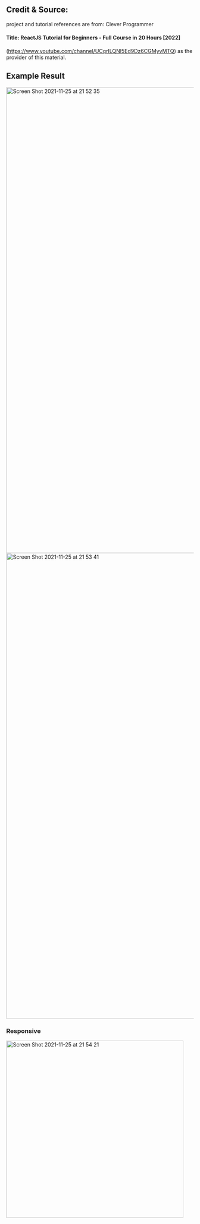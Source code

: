 
## Credit & Source:
project and tutorial references are from: Clever Programmer 
#### Title: ReactJS Tutorial for Beginners - Full Course in 20 Hours [2022]
(https://www.youtube.com/channel/UCqrILQNl5Ed9Dz6CGMyvMTQ) 
as the provider of this material.
#### 


## Example Result
<img width="1251" alt="Screen Shot 2021-11-25 at 21 52 35" src="https://user-images.githubusercontent.com/22293987/143445240-cec9c364-5818-47e2-93ba-a6c7652e9fef.png">

<img width="1251" alt="Screen Shot 2021-11-25 at 21 53 41" src="https://user-images.githubusercontent.com/22293987/143445319-2aca4c23-5799-4a08-92f6-3a21a3da63bc.png">

### Responsive
<img width="476" alt="Screen Shot 2021-11-25 at 21 54 21" src="https://user-images.githubusercontent.com/22293987/143445424-b3246f6d-143b-45bb-8402-a8c53bc00bba.png">
